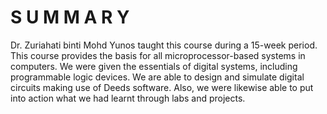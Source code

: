 # S U M M A R Y 
Dr. Zuriahati binti Mohd Yunos taught this course during a 15-week period. This course provides the basis for all microprocessor-based systems in computers. We were given the essentials of digital systems, including programmable logic devices. We are able to design and simulate digital circuits making use of Deeds software. Also, we were likewise able to put into action what we had learnt through labs and projects.
